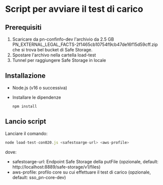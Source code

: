 # Script per avviare il test di carico

## Prerequisiti
1. Scaricare da pn-confinfo-dev l'archivio da 2.5 GB PN_EXTERNAL_LEGAL_FACTS-2f1465cb10754f9cb47de16f15d59cff.zip
   che si trova bel bucket di Safe Storage.
2. Spostare l'archivo nella cartella load-test
3. Tunnel per raggiungere Safe Storage in locale

## Installazione
- Node.js (v16 o successiva)
- Installare le dipendenze

  ```
  npm install
  ```
  
## Lancio script
Lanciare il comando:
  ```javascript
  node load-test-con020.js <safestoarge-url> <aws-profile>
  ```

dove:
- safestoarge-url: Endpoint Safe Storage della putFile (opzionale, default: http://localhost:8889/safe-storage/v1/files)
- aws-profile: profilo core su cui effettuare il test di carico (opzionale, default: sso_pn-core-dev)

